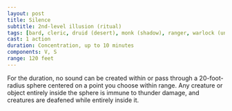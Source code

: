 ```yaml
---
layout: post
title: Silence
subtitle: 2nd-level illusion (ritual)
tags: [bard, cleric, druid (desert), monk (shadow), ranger, warlock (undying), level2, ritual, illusion]
cast: 1 action
duration: Concentration, up to 10 minutes
components: V, S
range: 120 feet
---
```

For the duration, no sound can be created within or pass through a 20-foot-radius sphere centered on a point you choose within range. Any creature or object entirely inside the sphere is immune to thunder damage, and creatures are deafened while entirely inside it.
